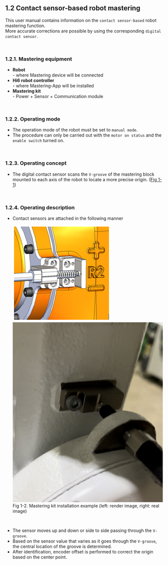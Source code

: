 ## 1.2 Contact sensor-based robot mastering 
This user manual contains information on the `contact sensor-based` robot mastering function.  
More accurate corrections are possible by using the corresponding `digital contact sensor`.

<br>

### 1.2.1. Mastering equipment
- **Robot** <br>- where Mastering device will be connected
- **Hi6 robot controller** <br>- where Mastering-App will be installed
- **Mastering kit** <br>- Power + Sensor + Communication module

<br>

### 1.2.2. Operating mode
- The operation mode of the robot must be set to `manual mode`.
- The procedure can only be carried out with the `motor on status` and the `enable switch` turned on.

<br>

### 1.2.3. Operating concept
- The digital contact sensor scans the `V-groove` of the mastering block mounted to each axis of the robot to locate a more precise origin. ([Fig 1-1](../1-about_mastering/README.md))

<br>

### 1.2.4. Operating description
- Contact sensors are attached in the following manner 

    <div>
    <img src="../../_assets/00_mastering_Vdent_render.png" style="max-height: 19vh;">
    <img src="../../_assets/01_mastering_real_picture.png" style="max-height: 19vh;"><br>Fig 1-2. Mastering kit installation example (left: render image, right: real image)
    </div>
<br>

- The sensor moves up and down or side to side passing through the `V-groove`.
- Based on the sensor value that varies as it goes through the `V-groove`, the central location of the groove is determined.
- After identification, encoder offset is performed to correct the origin based on the center point.

